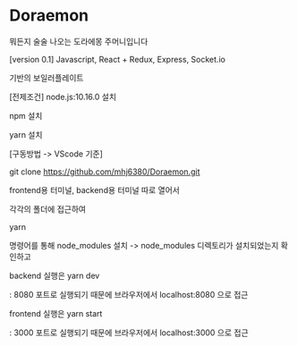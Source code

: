 # Doraemon
뭐든지 술술 나오는 도라에몽 주머니입니다

[version 0.1]
Javascript, React + Redux, Express, Socket.io

기반의 보일러플레이트



[전제조건]
node.js:10.16.0 설치

npm 설치

yarn 설치


[구동방법 -> VScode 기준]

git clone https://github.com/mhj6380/Doraemon.git

frontend용 터미널, backend용 터미널 따로 열어서

각각의 폴더에 접근하여 


yarn

명령어를 통해 node_modules 설치 -> node_modules 디렉토리가 설치되었는지 확인하고


backend 실행은 yarn dev

: 8080 포트로 실행되기 때문에 브라우저에서 localhost:8080 으로 접근


frontend 실행은 yarn start

: 3000 포트로 실행되기 때문에 브라우저에서 localhost:3000 으로 접근


 
